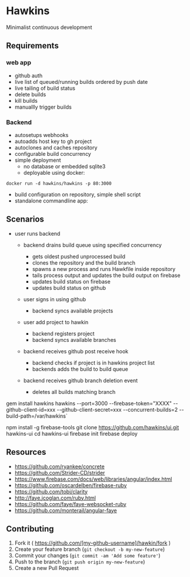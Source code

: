 # Hawkins

Minimalist continuous development

## Requirements

### web app

* github auth
* live list of queued/running builds ordered by push date
* live tailing of build status
* delete builds
* kill builds
* manuallly trigger builds

### Backend

* autosetups webhooks
* autoadds host key to gh project
* autoclones and caches repository
* configurable build concurrency
* simple deployment
  * no database or embedded sqlite3
  * deployable using docker:

 `docker run -d hawkins/hawkins -p 80:3000`

  * build configuration on repository, simple shell script
  * standalone commandline app:

## Scenarios

* user runs backend
  * backend drains build queue using specified concurrency
    * gets oldest pushed unprocessed build
    * clones the repository and the build branch
    * spawns a new process and runs Hawkfile inside repository
    * tails process output and updates the build output on firebase
    * updates build status on firebase
    * updates build status on github

  * user signs in using github
    * backend syncs available projects

  * user add project to hawkin
    * backend registers project
    * backend syncs available branches

  * backend receives github post receive hook
    * backend checks if project is in hawkins project list
    * backends adds the build to build queue

  * backend receives github branch deletion event
    * deletes all builds matching branch


gem install hawkins
hawkins --port=3000 --firebase-token="XXXX" --github-client-id=xxx --github-client-secret=xxx --concurrent-builds=2 --build-path=/var/hawkins`


npm install -g firebase-tools
git clone https://github.com/hawkins/ui.git hawkins-ui
cd hawkins-ui
firebase init
firebase deploy

## Resources

* https://github.com/ryankee/concrete
* https://github.com/Strider-CD/strider
* https://www.firebase.com/docs/web/libraries/angular/index.html
* https://github.com/oscardelben/firebase-ruby
* https://github.com/tobi/clarity
* http://faye.jcoglan.com/ruby.html
* https://github.com/faye/faye-websocket-ruby
* https://github.com/monterail/angular-faye

## Contributing

1. Fork it ( https://github.com/[my-github-username]/hawkin/fork )
2. Create your feature branch (`git checkout -b my-new-feature`)
3. Commit your changes (`git commit -am 'Add some feature'`)
4. Push to the branch (`git push origin my-new-feature`)
5. Create a new Pull Request
